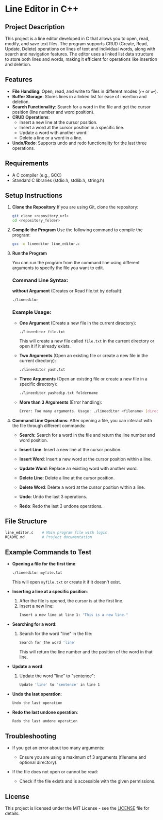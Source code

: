 
# Line Editor in C++

## Project Description
This project is a line editor developed in C that allows you to open, read, modify, and save text files. The program supports CRUD (Create, Read, Update, Delete) operations on lines of text and individual words, along with search and navigation features. The editor uses a linked list data structure to store both lines and words, making it efficient for operations like insertion and deletion.

## Features
- **File Handling**: Open, read, and write to files in different modes (`r+` or `w+`).
- **Buffer Storage**: Stores lines in a linked list for ease of insertion and deletion.
- **Search Functionality**: Search for a word in the file and get the cursor position (line number and word position).
- **CRUD Operations**:
  - Insert a new line at the cursor position.
  - Insert a word at the cursor position in a specific line.
  - Update a word with another word.
  - Delete a line or a word in a line.
- **Undo/Redo**: Supports undo and redo functionality for the last three operations.

## Requirements
- A C compiler (e.g., GCC)
- Standard C libraries (stdio.h, stdlib.h, string.h)

## Setup Instructions

1. **Clone the Repository**
   If you are using Git, clone the repository:

   ```bash
   git clone <repository_url>
   cd <repository_folder>
   ```

2. **Compile the Program**
   Use the following command to compile the program:

   ```bash
   gcc -o lineeditor line_editor.c
   ```

3. **Run the Program**

   You can run the program from the command line using different arguments to specify the file you want to edit.

   ### Command Line Syntax:
   **without Argument** (Creates or Read file.txt by default):
   ```bash
   ./lineeditor
   ```

   ### Example Usage:

   - **One Argument** (Create a new file in the current directory):
     ```bash
     ./lineeditor file.txt
     ```

     This will create a new file called `file.txt` in the current directory or open it if it already exists.

   - **Two Arguments** (Open an existing file or create a new file in the current directory):
     ```bash
     ./lineeditor yash.txt
     ```

   - **Three Arguments** (Open an existing file or create a new file in a specific directory):
     ```bash
     ./lineeditor yashodip.txt foldername
     ```

   - **More than 3 Arguments** (Error handling):
     ```bash
     Error: Too many arguments. Usage: ./lineeditor <filename> [directory]
     ```

4. **Command Line Operations**:
   After opening a file, you can interact with the file through different commands:
   
   - **Search**: Search for a word in the file and return the line number and word position.
   
   - **Insert Line**: Insert a new line at the cursor position.
   
   - **Insert Word**: Insert a new word at the cursor position within a line.
   
   - **Update Word**: Replace an existing word with another word.
   
   - **Delete Line**: Delete a line at the cursor position.
   
   - **Delete Word**: Delete a word at the cursor position within a line.
   
   - **Undo**: Undo the last 3 operations.
   
   - **Redo**: Redo the last 3 undone operations.

## File Structure

```bash
line_editor.c    # Main program file with logic
README.md        # Project documentation
```

## Example Commands to Test

- **Opening a file for the first time**:
  ```bash
  ./lineeditor myfile.txt
  ```

  This will open `myfile.txt` or create it if it doesn't exist.

- **Inserting a line at a specific position**:
  1. After the file is opened, the cursor is at the first line.
  2. Insert a new line:
     ```bash
     Insert a new line at line 1: "This is a new line."
     ```

- **Searching for a word**:
  1. Search for the word "line" in the file:
     ```bash
     Search for the word 'line'
     ```

     This will return the line number and the position of the word in that line.

- **Update a word**:
  1. Update the word "line" to "sentence":
     ```bash
     Update 'line' to 'sentence' in line 1
     ```

- **Undo the last operation**:
  ```bash
  Undo the last operation
  ```

- **Redo the last undone operation**:
  ```bash
  Redo the last undone operation
  ```

## Troubleshooting

- If you get an error about too many arguments:
  - Ensure you are using a maximum of 3 arguments (filename and optional directory).
  
- If the file does not open or cannot be read:
  - Check if the file exists and is accessible with the given permissions.

## License
This project is licensed under the MIT License - see the [LICENSE](LICENSE) file for details.
